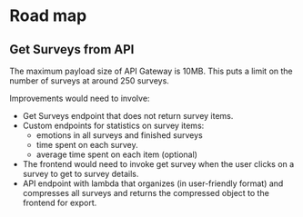 # Road map 

## Get Surveys from API

The maximum payload size of API Gateway is 10MB. This puts a limit on the number of surveys at around 250 surveys. 

Improvements would need to involve:

- Get Surveys endpoint that does not return survey items. 
- Custom endpoints for statistics on survey items:
  - emotions in all surveys and finished surveys 
  - time spent on each survey. 
  - average time spent on each item (optional)
- The frontend would need to invoke get survey when the user clicks on a survey to get to survey details.
- API endpoint with lambda that organizes (in user-friendly format) and compresses all surveys and 
returns the compressed object to the frontend for export.



